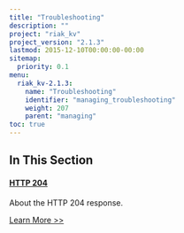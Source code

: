 ```yaml
---
title: "Troubleshooting"
description: ""
project: "riak_kv"
project_version: "2.1.3"
lastmod: 2015-12-10T00:00:00-00:00
sitemap:
  priority: 0.1
menu:
  riak_kv-2.1.3:
    name: "Troubleshooting"
    identifier: "managing_troubleshooting"
    weight: 207
    parent: "managing"
toc: true
---
```


[http 204]: ./http-204

## In This Section

#### [HTTP 204][http 204]

About the HTTP 204 response.

[Learn More >>][http 204]
